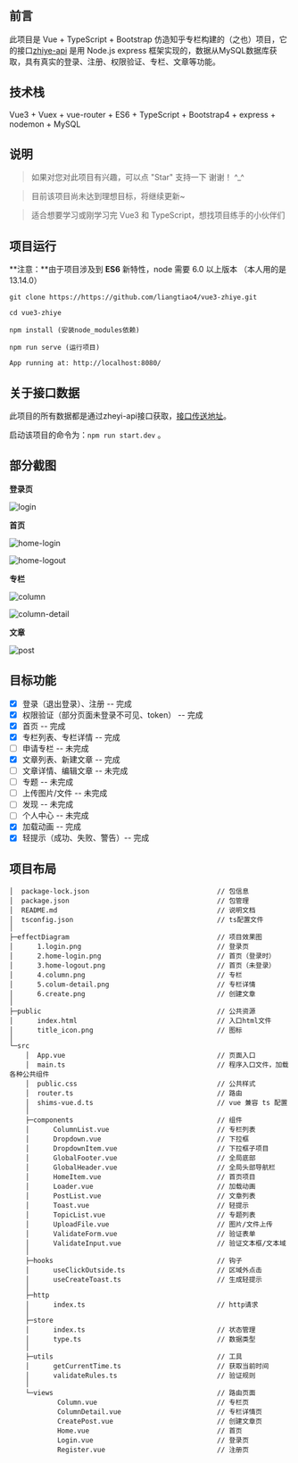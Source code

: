 ## 前言

此项目是 Vue + TypeScript + Bootstrap 仿造知乎专栏构建的（之也）项目，它的接口[zhiye-api](https://github.com/liangtiao4/zhiye-api.git) 是用 Node.js express 框架实现的，数据从MySQL数据库获取，具有真实的登录、注册、权限验证、专栏、文章等功能。

## 技术栈

Vue3 + Vuex + vue-router + ES6  + TypeScript + Bootstrap4 + express + nodemon + MySQL

## 说明

> 如果对您对此项目有兴趣，可以点 "Star" 支持一下 谢谢！ ^_^

> 目前该项目尚未达到理想目标，将继续更新~ 

> 适合想要学习或刚学习完 Vue3 和 TypeScript，想找项目练手的小伙伴们

## 项目运行

**注意：**由于项目涉及到 **ES6** 新特性，node 需要 6.0 以上版本 （本人用的是13.14.0）

```
git clone https://https://github.com/liangtiao4/vue3-zhiye.git

cd vue3-zhiye

npm install (安装node_modules依赖)

npm run serve (运行项目)

App running at: http://localhost:8080/
```

## 关于接口数据

此项目的所有数据都是通过zheyi-api接口获取，[接口传送地址](https://github.com/liangtiao4/zhiye-api.git)。

启动该项目的命令为：`npm run start.dev` 。

## 部分截图

**登录页**

![login](https://github.com/liangtiao4/vue3-zhiye/blob/main/effectDiagram/1.login.png)

**首页**

![home-login](https://github.com/liangtiao4/vue3-zhiye/blob/main/effectDiagram/2.home-login.png)

![home-logout](https://github.com/liangtiao4/vue3-zhiye/blob/main/effectDiagram/3.home-logout.png)

**专栏**

![column](https://github.com/liangtiao4/vue3-zhiye/blob/main/effectDiagram/4.column.png)

![column-detail](https://github.com/liangtiao4/vue3-zhiye/blob/main/effectDiagram/5.colum-detail.png)

**文章**

![post](https://github.com/liangtiao4/vue3-zhiye/blob/main/effectDiagram/6.create.png)

## 目标功能

- [x] 登录（退出登录）、注册 -- 完成
- [x] 权限验证（部分页面未登录不可见、token） -- 完成
- [x] 首页 -- 完成
- [x] 专栏列表、专栏详情 -- 完成
- [ ] 申请专栏 -- 未完成
- [x] 文章列表、新建文章 -- 完成
- [ ] 文章详情、编辑文章 -- 未完成
- [ ] 专题 -- 未完成
- [ ] 上传图片/文件 -- 未完成
- [ ] 发现 -- 未完成
- [ ] 个人中心 -- 未完成
- [x] 加载动画 -- 完成
- [x] 轻提示（成功、失败、警告）-- 完成

## 项目布局

```
│  package-lock.json								// 包信息
│  package.json								        // 包管理
│  README.md							        	// 说明文档
│  tsconfig.json								    // ts配置文件
│
├─effectDiagram										// 项目效果图
│      1.login.png									// 登录页
│      2.home-login.png								// 首页（登录时）
│      3.home-logout.png							// 首页（未登录）
│      4.column.png									// 专栏
│      5.colum-detail.png							// 专栏详情
│      6.create.png									// 创建文章
│
├─public											// 公共资源
│      index.html									// 入口html文件
│      title_icon.png								// 图标
│
└─src
    │  App.vue										// 页面入口
    │  main.ts										// 程序入口文件，加载各种公共组件
    │  public.css									// 公共样式
    │  router.ts								    // 路由
    │  shims-vue.d.ts								// vue 兼容 ts 配置
    │
    ├─components									// 组件
    │      ColumnList.vue							// 专栏列表
    │      Dropdown.vue								// 下拉框
    │      DropdownItem.vue							// 下拉框子项目
    │      GlobalFooter.vue							// 全局底部
    │      GlobalHeader.vue							// 全局头部导航栏
    │      HomeItem.vue								// 首页项目
    │      Loader.vue								// 加载动画
    │      PostList.vue								// 文章列表
    │      Toast.vue								// 轻提示
    │      TopicList.vue							// 专题列表
    │      UploadFile.vue							// 图片/文件上传
    │      ValidateForm.vue							// 验证表单
    │      ValidateInput.vue						// 验证文本框/文本域
    │
    ├─hooks											// 钩子
    │      useClickOutside.ts						// 区域外点击
    │      useCreateToast.ts						// 生成轻提示
    │
    ├─http
    │      index.ts									// http请求
    │
    ├─store
    │      index.ts									// 状态管理
    │      type.ts									// 数据类型
    │
    ├─utils											// 工具
    │      getCurrentTime.ts					    // 获取当前时间
    │      validateRules.ts                      	// 验证规则
    │
    └─views											// 路由页面
            Column.vue								// 专栏页
            ColumnDetail.vue						// 专栏详情页
            CreatePost.vue							// 创建文章页
            Home.vue								// 首页
            Login.vue								// 登录页
            Register.vue							// 注册页
```

